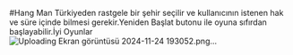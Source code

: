 #Hang Man
Türkiyeden rastgele bir şehir seçilir ve kullanıcının istenen hak ve süre içinde bilmesi gerekir.Yeniden Başlat butonu ile oyuna sıfırdan başlayabilir.İyi Oyunlar
![Uploading Ekran görüntüsü 2024-11-24 193052.png…]()
